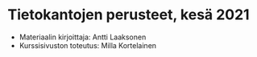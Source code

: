 # Tietokantojen perusteet, kesä 2021

* Materiaalin kirjoittaja: Antti Laaksonen
* Kurssisivuston toteutus: Milla Kortelainen
